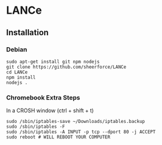 # LANCe

## Installation

### Debian

    sudo apt-get install git npm nodejs
    git clone https://github.com/sheerforce/LANCe
    cd LANCe
    npm install
    nodejs .

### Chromebook Extra Steps

In a CROSH window (ctrl + shift + t)

    sudo /sbin/iptables-save ~/Downloads/iptables.backup
    sudo /sbin/iptables -F
    sudo /sbin/iptables -A INPUT -p tcp --dport 80 -j ACCEPT
    sudo reboot # WILL REBOOT YOUR COMPUTER

##
